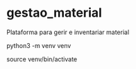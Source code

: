 # gestao_material
Plataforma para gerir e inventariar material 

python3 -m venv venv


source venv/bin/activate
